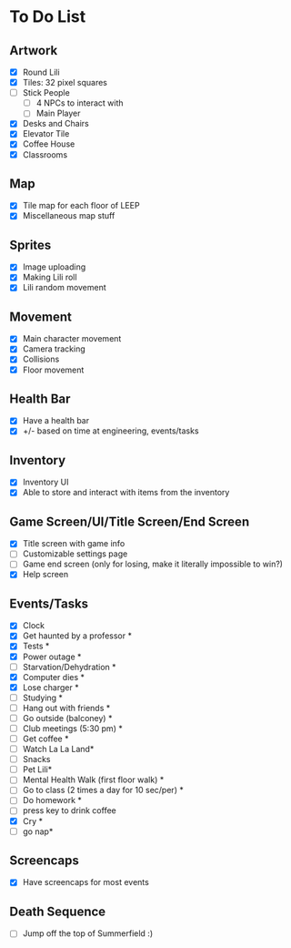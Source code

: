 # To Do List

## Artwork

- [x] Round Lili
- [x] Tiles: 32 pixel squares
- [ ] Stick People
  - [ ] 4 NPCs to interact with
  - [ ] Main Player
- [x] Desks and Chairs
- [x] Elevator Tile
- [x] Coffee House
- [x] Classrooms

## Map

- [x] Tile map for each floor of LEEP
- [x] Miscellaneous map stuff

## Sprites

- [x] Image uploading
- [x] Making Lili roll
- [x] Lili random movement

## Movement

- [x] Main character movement
- [x] Camera tracking
- [x] Collisions
- [x] Floor movement

## Health Bar

- [x] Have a health bar
- [x] +/- based on time at engineering, events/tasks

## Inventory

- [x] Inventory UI
- [x] Able to store and interact with items from the inventory

## Game Screen/UI/Title Screen/End Screen

- [x] Title screen with game info
- [ ] Customizable settings page
- [ ] Game end screen (only for losing, make it literally impossible to win?)
- [x] Help screen

## Events/Tasks

- [x] Clock
- [x] Get haunted by a professor *
- [x] Tests *
- [x] Power outage *
- [ ] Starvation/Dehydration *
- [x] Computer dies *
- [x] Lose charger *
- [ ] Studying *
- [ ] Hang out with friends *
- [ ] Go outside (balconey) *
- [ ] Club meetings (5:30 pm) *
- [ ] Get coffee *
- [ ] Watch La La Land*
- [ ] Snacks
- [ ] Pet Lili*
- [ ] Mental Health Walk (first floor walk) *
- [ ] Go to class (2 times a day for 10 sec/per) *
- [ ] Do homework *
- [ ] press key to drink coffee
- [x] Cry *
- [ ] go nap*

## Screencaps

- [x] Have screencaps for most events

## Death Sequence

- [ ] Jump off the top of Summerfield :)
